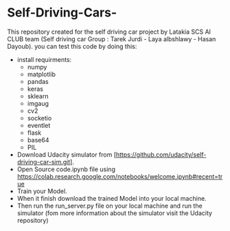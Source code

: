 # Self-Driving-Cars-
This repository created for the self driving car project by Latakia SCS AI CLUB team (Self driving car Group : Tarek Jurdi - Laya albshlawy - Hasan Dayoub). 
you can test this code by doing this:
- install requirments: 
  - numpy 
  - matplotlib
  - pandas
  - keras
  - sklearn
  - imgaug
  - cv2
  - socketio
  - eventlet
  - flask 
  - base64
  - PIL
- Download Udacity simulator from [https://github.com/udacity/self-driving-car-sim.git].
- Open Source code.ipynb file using https://colab.research.google.com/notebooks/welcome.ipynb#recent=true
- Train your Model.
- When it finish download the trained Model into your local machine. 
- Then run the run_server.py file on your local machine and run the simulator (fom more information about the simulator visit the Udacity
  repository)
  
